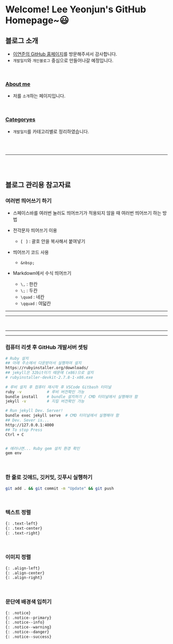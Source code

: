 # Welcome! Lee Yeonjun's GitHub Homepage~😃


## 블로그 소개
- [이연준의 GitHub 홈페이지](https://leeyeonjun85.github.io/)를 방문해주셔서 감사합니다.
- `개발일지`와 `개인블로그` 중심으로 만들어나갈 예정입니다.  

<br>

### [About me](https://leeyeonjun85.github.io/about/)
- 저를 `소개`하는 페이지입니다.

<br>

### [Categoryes](https://leeyeonjun85.github.io/categories/)
- `개발일지`를 카테고리별로 정리하였습니다.


<br><br><hr><br><br>


## 블로그 관리용 참고자료

### 여러번 띄어쓰기 하기
- 스페이스바를 여러번 눌러도 띄어쓰기가 적용되지 않을 때 여러번 띄어쓰기 하는 방법
- 전각문자 띄어쓰기 이용
  - (`　`) : 괄호 안을 복사해서 붙여넣기
- 띄어쓰기 코드 사용
  - `&nbsp;`

- Markdown에서 수식 띄어쓰기
  - `\,`     : 한칸
  - `\;`     : 두칸
  - `\quad`  : 네칸
  - `\qquad` : 여덟칸

<hr><hr>
<br>
<hr><hr>

### 컴퓨터 리셋 후 GitHub 개발서버 셋팅
```bash
# Ruby 설치
## 아래 주소에서 다운받아서 실행하여 설치
https://rubyinstaller.org/downloads/
## jekyll은 32bit이기 때문에 (x86)으로 설치
# rubyinstaller-devkit-2.7.8-1-x86.exe
    
# 루비 설치 후 컴퓨터 재시작 후 VSCode Gitbash 터미널
ruby -v           # 루비 버전확인 가능
bundle install    # bundle 설치하기 / CMD 터미널에서 실행해야 함
jekyll -v         # 지킬 버전확인 가능

# Run jekyll Dev. Server!
bundle exec jekyll serve  # CMD 터미널에서 실행해야 함
## Dev. Sever is...
http://127.0.0.1:4000
## To stop Press
Ctrl + C


# 에러나면... Ruby gem 설치 환경 확인
gem env
```

<br>

### 한 줄로 깃애드, 깃커밋, 깃푸시 실행하기
```bash
git add . && git commit -m "Update" && git push
```

<br>

### 텍스트 정렬
```md
{: .text-left}
{: .text-center}
{: .text-right}
```

<br>

### 이미지 정렬
```md
{: .align-left}
{: .align-center}
{: .align-right}
```

<br>

### 문단에 배경색 입히기
```md
{: .notice}
{: .notice--primary}
{: .notice--info}
{: .notice--warning}
{: .notice--danger}
{: .notice--success}
```